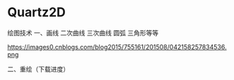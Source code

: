 # Quartz2D
绘图技术
一、画线 二次曲线 三次曲线 圆弧 三角形等等

https://images0.cnblogs.com/blog2015/755161/201508/042158257834536.png


二、重绘（下载进度）
